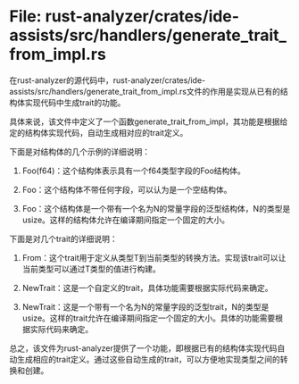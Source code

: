 # File: rust-analyzer/crates/ide-assists/src/handlers/generate_trait_from_impl.rs

在rust-analyzer的源代码中，rust-analyzer/crates/ide-assists/src/handlers/generate_trait_from_impl.rs文件的作用是实现从已有的结构体实现代码中生成trait的功能。

具体来说，该文件中定义了一个函数generate_trait_from_impl，其功能是根据给定的结构体实现代码，自动生成相对应的trait定义。

下面是对结构体的几个示例的详细说明：

1. Foo(f64)：这个结构体表示具有一个f64类型字段的Foo结构体。

2. Foo：这个结构体不带任何字段，可以认为是一个空结构体。

3. Foo<const N: usize>：这个结构体是一个带有一个名为N的常量字段的泛型结构体，N的类型是usize。这样的结构体允许在编译期间指定一个固定的大小。

下面是对几个trait的详细说明：

1. From<T>：这个trait用于定义从类型T到当前类型的转换方法。实现该trait可以让当前类型可以通过T类型的值进行构建。

2. NewTrait：这是一个自定义的trait，具体功能需要根据实际代码来确定。

3. NewTrait<const N: usize>：这是一个带有一个名为N的常量字段的泛型trait，N的类型是usize。这样的trait允许在编译期间指定一个固定的大小。具体的功能需要根据实际代码来确定。

总之，该文件为rust-analyzer提供了一个功能，即根据已有的结构体实现代码自动生成相应的trait定义。通过这些自动生成的trait，可以方便地实现类型之间的转换和创建。

